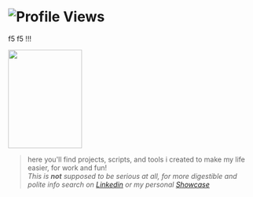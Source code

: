 # ![Profile Views](https://komarev.com/ghpvc/?username=guidoenr&color=yellowgreen&style=flat-square&message=found+the+bash+bomb?)
f5 f5 !!!

<img src="https://media2.giphy.com/media/v1.Y2lkPTc5MGI3NjExZm9zdHBtb3ZtODZybmE1OGJkNGw3dGcxMmthejYzMWZnYnR4enZodSZlcD12MV9pbnRlcm5hbF9naWZfYnlfaWQmY3Q9Zw/WNdgH9ueD4rbVDfdJ2/giphy.webp" width="150" height="200">


> here you'll find projects, scripts, and tools i created to make my life easier, for work and fun! \
> _This is **not** supposed to be serious at all, for more digestible and polite info search on [Linkedin](https://www.linkedin.com/in/guidoenr/) or my personal [Showcase](https://www.guidoenr.ar)_



